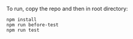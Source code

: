 To run, copy the repo and then in root directory:
``` 
npm install
npm run before-test
npm run test
```

